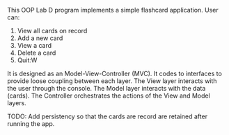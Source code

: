 This OOP Lab D program implements a simple flashcard application.
User can:
1. View all cards on record
2. Add a new card
3. View a card
4. Delete a card
5. Quit:W

It is designed as an Model-View-Controller (MVC).
It codes to interfaces to provide loose coupling between each layer.
The View layer interacts with the user through the console.
The Model layer interacts with the data (cards).
The Controller orchestrates the actions of the View and Model layers.

TODO:
Add persistency so that the cards are record are retained after running the app.
